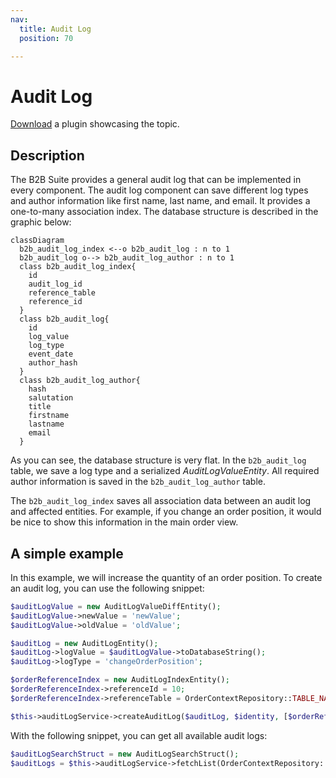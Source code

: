 ```yaml
---
nav:
  title: Audit Log
  position: 70

---
```


# Audit Log

[Download](../../../../../../products/extensions/b2b/b2b-suite/guides/example-plugins/B2bAcl.zip) a plugin showcasing the topic.

## Description

The B2B Suite provides a general audit log that can be implemented in every component.
The audit log component can save different log types and author information like first name, last name, and email. It provides a one-to-many association index. The database structure is described in the graphic below:

```mermaid
classDiagram 
  b2b_audit_log_index <--o b2b_audit_log : n to 1
  b2b_audit_log o--> b2b_audit_log_author : n to 1
  class b2b_audit_log_index{
    id 
    audit_log_id 
    reference_table 
    reference_id
  }
  class b2b_audit_log{
    id 
    log_value 
    log_type 
    event_date 
    author_hash
  }
  class b2b_audit_log_author{
    hash
    salutation
    title
    firstname
    lastname
    email
  }
```

As you can see, the database structure is very flat. In the `b2b_audit_log` table, we save a log type and a serialized *AuditLogValueEntity*.
All required author information is saved in the `b2b_audit_log_author` table.

The `b2b_audit_log_index` saves all association data between an audit log and affected entities.
For example, if you change an order position, it would be nice to show this information in the main order view.

## A simple example

In this example, we will increase the quantity of an order position.
To create an audit log, you can use the following snippet:

```php
$auditLogValue = new AuditLogValueDiffEntity();
$auditLogValue->newValue = 'newValue';
$auditLogValue->oldValue = 'oldValue';

$auditLog = new AuditLogEntity();
$auditLog->logValue = $auditLogValue->toDatabaseString();
$auditLog->logType = 'changeOrderPosition';

$orderReferenceIndex = new AuditLogIndexEntity();
$orderReferenceIndex->referenceId = 10;
$orderReferenceIndex->referenceTable = OrderContextRepository::TABLE_NAME;

$this->auditLogService->createAuditLog($auditLog, $identity, [$orderReferenceIndex]);
```

With the following snippet, you can get all available audit logs:

```php
$auditLogSearchStruct = new AuditLogSearchStruct();
$auditLogs = $this->auditLogService->fetchList(OrderContextRepository::TABLE_NAME, 10, $auditLogSearchStruct);
```
